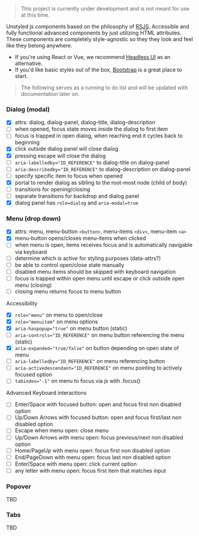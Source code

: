 > This project is currently under development and is not meant for use at this time.

Unstyled js components based on the philosophy of [RSJS](https://github.com/rstacruz/rsjs).
Accessible and fully functional advanced components by just utilizing HTML attributes. These components are completely style-agnostic so they they look and feel like they belong anywhere.

-   If you're using React or Vue, we recommend [Headless UI](https://headlessui.com) as an alternative.
-   If you'd like basic styles out of the box, [Bootstrap](https://getbootstrap.com) is a great place to start.

> The following serves as a running to do list and will be updated with documentation later on.

### Dialog (modal)

-   [x] attrs: dialog, dialog-panel, dialog-title, dialog-description
-   [ ] when opened, focus state moves inside the dialog to first item
-   [ ] focus is trapped in open dialog, when reaching end it cycles back to beginning
-   [x] click outside dialog panel will close dialog
-   [x] pressing escape will close the dialog
-   [ ] `aria-labelledby="ID_REFERENCE"` to dialog-title on dialog-panel
-   [ ] `aria-describedby="ID_REFERENCE"` to dialog-description on dialog-panel
-   [ ] specify specific item to focus when opened
-   [x] portal to render dialog as sibling to the root-most node (child of body)
-   [ ] transitions for opening/closing
-   [ ] separate transitions for backdrop and dialog panel
-   [x] dialog panel has `role=dialog` and `aria-modal=true`

### Menu (drop down)

-   [x] attrs: menu, menu-button `<button>`, menu-items `<div>`, menu-item `<a>`
-   [x] menu-button opens/closes menu-items when clicked
-   [ ] when menu is open, items receives focus and is automatically navigable via keyboard
-   [ ] determine which is active for styling purposes (data-attrs?)
-   [ ] be able to control open/close state manually
-   [ ] disabled menu items should be skipped with keyboard navigation
-   [ ] focus is trapped within open menu until escape or click outside open menu (closing)
-   [ ] closing menu returns focus to menu button

Accessibility

-   [x] `role="menu"` on menu to open/close
-   [x] `role="menuitem"` on menu options
-   [x] `aria-haspopup="true"` on menu button (static)
-   [ ] `aria-controls="ID_REFERENCE"` on menu button referencing the menu (static)
-   [x] `aria-expanded="true/false"` on button depending on open state of menu
-   [ ] `aria-labelledby="ID_REFERENCE"` on menu referencing button
-   [ ] `aria-activedescendant="ID_REFERENCE"` on menu pointing to actively focused option
-   [ ] `tabindex="-1"` on menu to focus via js with .focus()

Advanced Keyboard interactions

-   [ ] Enter/Space with focused button: open and focus first non disabled option
-   [ ] Up/Down Arrows with focused button: open and focus first/last non disabled option
-   [ ] Escape when menu open: close menu
-   [ ] Up/Down Arrows with menu open: focus previous/next non disabled option
-   [ ] Home/PageUp with menu open: focus first non disabled option
-   [ ] End/PageDown with menu open: focus last non disabled option
-   [ ] Enter/Space with menu open: click current option
-   [ ] any letter with menu open: focus first item that matches input

### Popover

TBD

### Tabs

TBD
